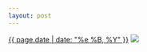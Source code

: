 ```yaml
---
layout: post
---
```


<p>
  <time><a href="/419">{{ page.date | date: "%e %B, %Y" }}</a></time>
  <a href="/419"><img src="{{ site.assets_url }}/419-480.jpg" srcset="{{ site.assets_url }}/419-960.jpg 960w, {{ site.assets_url }}/419-720.jpg 720w, {{ site.assets_url }}/419-480.jpg 480w, {{ site.assets_url }}/419-240.jpg 240w" sizes="(min-width: 700px) 50vw, calc(100vw - 2rem)" /></a>
</p>
